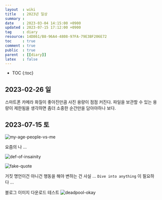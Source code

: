 ```yaml
---
layout  : wiki
title   : 2023년 일상
summary :
date    : 2023-03-04 14:15:00 +0900
updated : 2023-07-15 17:12:00 +0900
tag     : diary
resource: 14D861/B8-96A4-4808-97FA-79E3BF206E72
toc     : true
comment : true
public  : true
parent  : [[diary]]
latex   : false
---
```

* TOC
{:toc}

## 2023-02-26 일

스마트폰 카메라 화질이 좋아진만큼 사진 용량이 점점 커진다. 파일을 보관할 수 있는 용량이 제한됨을 생각하면 좀더 소중한 순간만을 담아야하나 보다.

## 2023-07-15 토

![my-age-people-vs-me]( https://sunghyunjin.com/blogwiki/resource/14D861/B8-96A4-4808-97FA-79E3BF206E72/253731648-d034b2ac-1b1f-48a0-8ef6-082620d34405.jpg )

요즘의 나 ...

![def-of-insainity]( https://sunghyunjin.com/blogwiki/resource/14D861/B8-96A4-4808-97FA-79E3BF206E72/253731696-7fadfb2f-f362-41af-8e62-e566aeb352a5.jpg )

![fake-quote]( https://sunghyunjin.com/blogwiki/resource/14D861/B8-96A4-4808-97FA-79E3BF206E72/253731697-19ebc8cc-a790-4c43-9b0c-f3255dd71349.jpg )

거짓 명언이건 아니건 행동을 해야 변하는 건 사실 ... `Dive into anything` 이 필요하다 ...

블로그 이미지 다운로드 테스트
![deadpool-okay]( https://sunghyunjin.com/blogwiki/resource/14D861/B8-96A4-4808-97FA-79E3BF206E72/253732131-62cf106a-dd1f-4caa-881d-2b5f7a44ce9c.gif )
